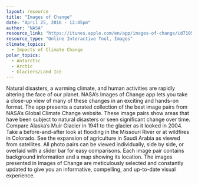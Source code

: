```yaml
---
layout: resource
title: "Images of Change"
date: "April 25, 2016 - 12:45pm"
author: "NASA"
resource_link: "https://itunes.apple.com/en/app/images-of-change/id710564941?mt=8"
resource_type: "Online Interactive Tool, Images"
climate_topics:
  - Impacts of Climate Change
polar_topics:
  - Antarctic
  - Arctic
  - Glaciers/Land Ice
---
```


Natural disasters, a warming climate, and human activities are rapidly altering the face of our planet. NASA’s Images of Change app lets you take a close-up view of many of these changes in an exciting and hands-on format. The app presents a curated collection of the best image pairs from NASA’s Global Climate Change website. These image pairs show areas that have been subject to natural disasters or seen significant change over time. Compare Alaska’s Muir Glacier in 1941 to the glacier as it looked in 2004. Take a before-and-after look at flooding in the Missouri River or at wildfires in Colorado. See the expansion of agriculture in Saudi Arabia as viewed from satellites. All photo pairs can be viewed individually, side by side, or overlaid with a slider bar for easy comparisons. Each image pair contains background information and a map showing its location. The images presented in Images of Change are meticulously selected and constantly updated to give you an informative, compelling, and up-to-date visual experience.